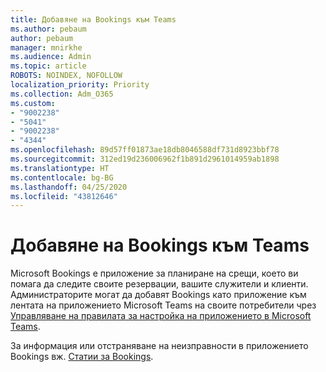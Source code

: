 ```yaml
---
title: Добавяне на Bookings към Teams
ms.author: pebaum
author: pebaum
manager: mnirkhe
ms.audience: Admin
ms.topic: article
ROBOTS: NOINDEX, NOFOLLOW
localization_priority: Priority
ms.collection: Adm_O365
ms.custom:
- "9002238"
- "5041"
- "9002238"
- "4344"
ms.openlocfilehash: 89d57ff01873ae18db8046588df731d8923bbf78
ms.sourcegitcommit: 312ed19d236006962f1b891d2961014959ab1898
ms.translationtype: HT
ms.contentlocale: bg-BG
ms.lasthandoff: 04/25/2020
ms.locfileid: "43812646"
---
```

# <a name="adding-bookings-to-teams"></a>Добавяне на Bookings към Teams

Microsoft Bookings е приложение за планиране на срещи, което ви помага да следите своите резервации, вашите служители и клиенти. Администраторите могат да добавят Bookings като приложение към лентата на приложението Microsoft Teams на своите потребители чрез [Управляване на правилата за настройка на приложението в Microsoft Teams](https://docs.microsoft.com/microsoftteams/teams-app-setup-policies).

За информация или отстраняване на неизправности в приложението Bookings вж. [Статии за Bookings](https://support.office.com/article/b9c9295c-c654-4b10-b5cc-f739825fc092).
